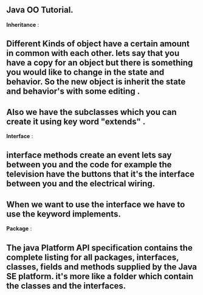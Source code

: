 ## Java OO Tutorial. 

**Inheritance** : 

## Different Kinds of object have a certain amount in common with each other. lets say that you have a copy for an object but there is something you would like to change in the state and behavior. So the new object is inherit the state and behavior's with some editing .

## Also we have the subclasses which you can create it using key word "extends" .

**Interface** : 

## interface methods create an event lets say between you and the code for example the television have the buttons that it's the interface between you and the electrical wiring.

## When we want to use the interface we have to use the keyword **implements**.

**Package** : 

## The java Platform API specification contains the complete listing for all packages, interfaces, classes, fields and methods supplied by the Java SE platform. it's more like a folder which contain the classes and the interfaces. 

